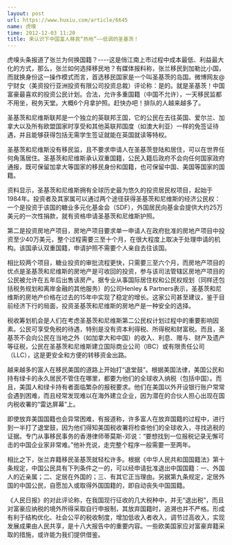 ```yaml
---
layout: post
url: https://www.huxiu.com/article/6645
name: 虎嗅
time: 2012-12-03 11:20
title: 来认识下中国富人移民“热地”——低调的圣基茨！
---
```

虎嗅头条报道了张兰为何换国籍？----这是俏江南上市过程中成本最低、利益最大化的方式，那么，张兰如何选择移民地？有媒体报料称，张兰移民到加勒比小国，而就换身份这一操作模式而言，首选移民国家是一个叫圣基茨的岛国。微博网友@宁财女（美资投行亚洲投资有限公司投资总裁）评论称：是的。就是圣基茨！中国富豪最喜欢的投资公民计划。合法，允许多重国籍（中国不允许），一天移民监都不用坐，税务天堂。大概6个月拿护照。赶快办吧！排队的人越来越多了。

圣基茨和尼维斯联邦是一个独立的英联邦王国，它的公民在去往英国、爱尔兰、加拿大以及所有欧盟国家时享受和其他英联邦国度（如澳大利亚）一样的免签证待遇，并且能够获得包括无需学生签证就能在英国就读等特权。

圣基茨和尼维斯没有移民监，且不要求申请人在圣基茨登陆和居住，可以在世界任何角落居住。圣基茨和尼维斯承认双重国籍，公民入籍后政府不会向任何国家政府通报，既可保留加拿大等国家的移民身份和国籍，也可保留中国、美国等国家的国籍。

资料显示，圣基茨和尼维斯拥有全球历史最为悠久的投资居民权项目，起始于1984年。投资者及其家属可以通过两个途径获得圣基茨和尼维斯的经济公民权：一个是投资于该国的糖业多元化基金会（SDF），外国居民向基金会提供大约25万美元的一次性捐款，就有资格申请圣基茨和尼维斯护照。

第二是投资房地产项目，房地产项目要求单一申请人在政府批准的房地产项目中投资至少40万美元，整个过程需要三至十个月，在很大程度上取决于处理申请的机构。该国承认双重国籍，申请护照不需要个人亲自去往该国。

相比较两个项目，糖业投资的审批流程更快，只需要三至六个月，而房地产项目的优点是圣基茨和尼维斯的房地产是可收回的投资，参与该司法管辖区房地产项目的公民被允许在五年后出售该房产。据专业从事国际居住权和公民权规划（同样还包括税务规划和离岸金融的其他服务）的公司Henley & Partners表示，圣基茨和尼维斯的房地产价格在过去的15年中实现了稳定的增长。这家公司甚至建议，鉴于目前经济下行的局面，投资圣基茨和尼维斯的房地产是一种安全的选择。

税收筹划机会是人们在考虑圣基茨和尼维斯第二公民权计划过程中的重要影响因素。公民可享受免税的待遇，特别是没有资本利得税、所得税和财富税。而且，圣基茨不会向公民在当地之外（如加拿大和中国）的收入、利息、赠与、财产及遗产等征税，公民在圣基茨和尼维斯建立国际商业公司（IBC）或有限责任公司（LLC），这是更安全和方便的转移资金出路。

越来越多的富人在移民美国的道路上开始打“退堂鼓”。根据美国法律，美国公民和持有绿卡的永久居民不管住在哪里，都要为他们的全球收入纳税（包括中国）。而且，美国人和绿卡持有者面临繁杂的报税要求。他们在美国以外开设银行账户常常会遇到困难，而且经常发现难以在海外建立企业，因为潜在的合伙人担心出现在国内税收署的“雷达屏幕”上。

即使放弃美国国籍也会异常困难，有报道称，许多富人在放弃国籍的过程中，进行到一半打了退堂鼓，因为他们得知美国税收署将检查他们的全球收入，寻找逃税的证据。专门从事移民事务的香港律师蒂莫斯-邓说：“要想找到一位报税记录无懈可击的中国企业家非常难。”他补充说，走完整个程序一般需要一至两年。

相比之下，张兰弃籍移民圣基茨就轻松许多。根据《中华人民共和国国籍法》第十条规定，中国公民具有下列条件之一的，可以经申请批准退出中国国籍：一、外国人的近亲属；二、定居在外国的；三、有其它正当理由。另据第九条规定，定居外国的中国公民，自愿加入或取得外国国籍的，即自动丧失中国国籍。

《人民日报》的对此评论称，在我国现行征收的几大税种中，并无“退出税”，而且对富豪应纳税的境外所得采取自行申报制，其放弃国籍时，追溯也并不严格。形成有利于结构优化、社会公平的税收制度，增加低收入者收入，调节过高收入，实现发展成果由人民共享，是十八大报告中的重要内容。一些欧美国家应对富豪弃籍采取的措施，或许能为我们提供借鉴。

